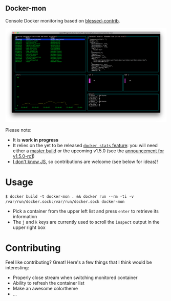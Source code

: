 Docker-mon
----------

Console Docker monitoring based on [blessed-contrib](https://github.com/yaronn/blessed-contrib).

![sample](screenshots/screen3.png)

Please note:

- It is **work in progress**
- It relies on the yet to be released [`docker stats` feature](https://github.com/docker/docker/pull/9984): you will need either a [master build](https://master.dockerproject.com/) or the upcoming v1.5.0 (see the [announcement for v1.5.0-rc1](https://groups.google.com/d/msg/docker-dev/nzKREJKqxe4/nsc9tkTLkccJ))
- [I don't know JS](http://i.imgur.com/xVyoSl.jpg), so contributions are welcome (see below for ideas)!

# Usage

    $ docker build -t docker-mon . && docker run --rm -ti -v /var/run/docker.sock:/var/run/docker.sock docker-mon

- Pick a container from the upper left list and press `enter` to retrieve its information
- The `j` and `k` keys are currently used to scroll the `inspect` output in the upper right box

# Contributing

Feel like contributing? Great! Here's a few things that I think would be interesting:

- Properly close stream when switching monitored container
- Ability to refresh the container list
- Make an awesome colortheme
- ...
